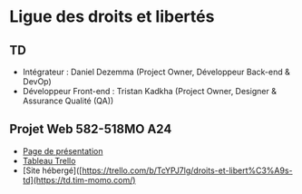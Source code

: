 # Ligue des droits et libertés

## TD

- Intégrateur : Daniel Dezemma (Project Owner, Développeur Back-end & DevOp)
- Développeur Front-end : Tristan Kadkha (Project Owner, Designer & Assurance Qualité (QA))

## Projet Web 582-518MO A24
- [Page de présentation](https://tim-montmorency.com/timdoc/582-518MO/projet/)
- [Tableau Trello](https://trello.com/b/TcYPJ7lg/droits-et-libert%C3%A9s-td)
- [Site hébergé]([https://trello.com/b/TcYPJ7lg/droits-et-libert%C3%A9s-td](https://td.tim-momo.com/)


